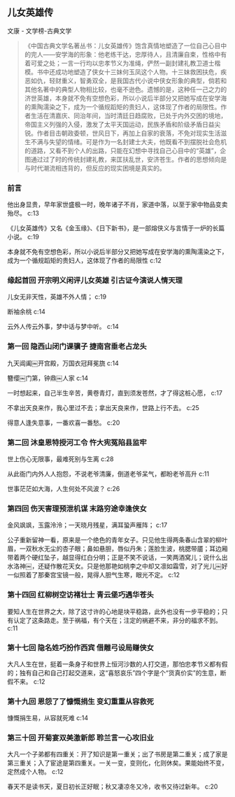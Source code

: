 ## 儿女英雄传

文康  -  文学榜-古典文学

> 《中国古典文学名著丛书：儿女英雄传》饱含真情地塑造了一位自己心目中的完人——安学海的形象：他老练干达，忠厚待人，且清廉自束，性格中有着可爱之处；一言一行均以忠孝节义为准绳，俨然一副封建礼教卫道士楷模。书中还成功地塑造了侠女十三妹何玉凤这个人物。十三妹救困扶危，疾恶如仇，轻财重义，智勇双全，是我国古代小说中侠女形象的典型，倘若和其他名著中的典型人物相比较，也毫不逊色。遗憾的是，这种任一己之力的济世英雄，本身就不免有空想色彩，所以小说后半部分又把她写成在安学海的熏陶濡染之下，成为一个循规蹈矩的贵妇人，这体现了作者的局限性。作者生活在清嘉庆、同治年间，当时清廷日趋腐败，已处于内外交困的境地，帝国主义列强的入侵，激发了太平天国运动，民族矛盾和阶级矛盾日益尖锐。作者目击朝政委顿，世风日下，再加上自家的衰落，不免对现实生活滋生不满与失望的情绪。可是作为一名封建士大夫，他既看不到摆脱社会危机的道路，又看不到个人的出路，只能在幻想中寻找自己心目中的“英雄”，企图通过过了时的传统封建礼教，来匡扶乱世，安济苍生。作者的思想倾向是与时代潮流相违背的，但反应的现实困境是真实的。


### 前言

他出身显贵，早年家世盛极一时，晚年诸子不肖，家道中落，以至于家中物品变卖殆尽。 c:13

《儿女英雄传》又名《金玉缘》、《日下新书》，是一部熔侠义与言情于一炉的长篇小说。 c:19

本身就不免有空想色彩，所以小说后半部分又把她写成在安学海的熏陶濡染之下，成为一个循规蹈矩的贵妇人，这体现了作者的局限性 c:12

### 缘起首回 开宗明义闲评儿女英雄 引古证今演说人情天理

儿女无非天性，英雄不外人情； c:19

断袖余桃 c:14

云外人传云外事，梦中话与梦中听。 c:14

### 第一回 隐西山闭门课骥子 捷南宫垂老占龙头

九天阊阖￼开宫殿，万国衣冠拜冕旒 c:14

簪缨￼门第，钟鼎￼人家 c:14

一时想起来，自己半生辛苦，黄卷青灯，直到须发苍然，才了得这桩心愿， c:17

不拿出天良来作，我心里过不去；拿出天良来作，世路上行不去。 c:25

得意人逢失意事，一番欢喜一番愁。 c:20

### 第二回 沐皇恩特授河工令 忤大宪冤陷县监牢

世上伤心无限事，最难死别与生离 c:28

从此衙门内外人人抱怨，不说老爷清廉，倒道老爷呆气，都盼老爷高升 c:11

世事茫茫如大海，人生何处不风波？ c:26

### 第四回 伤天害理预泄机谋 末路穷途幸逢侠女

金风飒飒，玉露泠泠；一天晓月残星，满耳蛩声雁阵； c:17

公子重新留神一看，原来是一个绝色的青年女子。只见他生得两条春山含翠的柳叶眉，一双秋水无尘的杏子眼；鼻如悬胆，唇似丹朱；莲脸生波，桃腮带靥；耳边厢带着两个硬红坠子，越显得红白分明；正是不笑不说话，一笑两酒窝儿；说什么出水洛神￼，还疑作散花天女。只是他那艳如桃李之中却又凛如霜雪，对了光儿￼好一似照着了那秦宫宝镜一般，晃得人胆气生寒，眼光不定。 c:12

### 第十四回 红柳树空访褚壮士 青云堡巧遇华苍头

要知人生在世界之大，除了这寸许的心地是块平稳路，此外也没有一步平稳的；只有认定了这条路走。至于祸福，有个天在；注定的祸避不来，非分的福求不到。 c:11

### 第十七回 隐名姓巧扮作西宾 借雕弓设局赚侠女

大凡人生在世，挺着一条身子和世界上恒河沙数的人打交道，那怕忠孝节义都有假的；独有自己和自己打起交道来，这“喜怒哀乐”四个字是个“货真价实”的生意，断假不来。 c:12

### 第十九回 恩怨了了慷慨捐生 变幻重重从容救死

慷慨捐生易，从容就死难 c:14

### 第三十回 开菊宴双美激新郎 聆兰言一心攻旧业

大凡一个子弟都有四重关：开了知识是第一重关；出了书房是第二重关；成了家是第三重关；入了宦途是第四重关。一关一变，变则化，化则休矣。果能始终不变，定然成个人物。 c:12

春天不是读书天，夏日初长正好眠；秋又凄凉冬又冷，收书又待过新年。 c:20